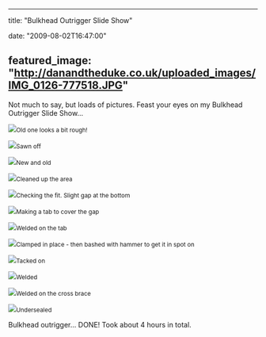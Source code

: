 
---
title: "Bulkhead Outrigger Slide Show"

date: "2009-08-02T16:47:00"

featured_image: "http://danandtheduke.co.uk/uploaded_images/IMG_0126-777518.JPG"
---


Not much to say, but loads of pictures.  Feast your eyes on my Bulkhead Outrigger Slide Show...

<a href="http://danandtheduke.co.uk/uploaded_images/IMG_0126-777574.JPG"><img src="/images/bulkhead-outrigger-slide-show/IMG_0126-777518.JPG"/></a><span style="font-size:85%;">Old one looks a bit rough!</span>

<a href="http://danandtheduke.co.uk/uploaded_images/IMG_0131-777496.JPG"><img src="/images/bulkhead-outrigger-slide-show/IMG_0131-777490.JPG"/></a><span style="font-size:85%;">Sawn off</span>

<a href="http://danandtheduke.co.uk/uploaded_images/IMG_0132-746893.JPG"><img src="/images/bulkhead-outrigger-slide-show/IMG_0132-746859.JPG"/></a><span style="font-size:85%;">New and old</span>

<a href="http://danandtheduke.co.uk/uploaded_images/IMG_0139-746833.JPG"><img src="/images/bulkhead-outrigger-slide-show/IMG_0139-746797.JPG"/></a><span style="font-size:85%;">Cleaned up the area</span>

<a href="http://danandtheduke.co.uk/uploaded_images/IMG_0143-713031.JPG"><img src="/images/bulkhead-outrigger-slide-show/IMG_0143-713024.JPG"/></a><span style="font-size:85%;">Checking the fit.  Slight gap at the bottom</span>

<a href="http://danandtheduke.co.uk/uploaded_images/IMG_0145-713004.JPG"><img src="/images/bulkhead-outrigger-slide-show/IMG_0145-713000.JPG"/></a><span style="font-size:85%;">Making a tab to cover the gap</span>

<a href="http://danandtheduke.co.uk/uploaded_images/IMG_0147-775866.JPG"><img src="/images/bulkhead-outrigger-slide-show/IMG_0147-775830.JPG"/></a><span style="font-size:85%;">Welded on the tab</span>

<a href="http://danandtheduke.co.uk/uploaded_images/IMG_0153-775811.JPG"><img src="/images/bulkhead-outrigger-slide-show/IMG_0153-775806.JPG"/></a><span style="font-size:85%;">Clamped in place - then bashed with hammer to get it in spot on</span>

<a href="http://danandtheduke.co.uk/uploaded_images/IMG_0163-742023.JPG"><img src="/images/bulkhead-outrigger-slide-show/IMG_0163-742013.JPG"/></a><span style="font-size:85%;">Tacked on</span>

<a href="http://danandtheduke.co.uk/uploaded_images/IMG_0168-708426.JPG"><img src="/images/bulkhead-outrigger-slide-show/IMG_0168-708391.JPG"/></a><span style="font-size:85%;">Welded</span>

<a href="http://danandtheduke.co.uk/uploaded_images/IMG_0167-741996.JPG"><img src="/images/bulkhead-outrigger-slide-show/IMG_0167-741991.JPG"/></a><span style="font-size:85%;">Welded on the cross brace</span>

<a href="http://danandtheduke.co.uk/uploaded_images/IMG_0195-708371.JPG"><img src="/images/bulkhead-outrigger-slide-show/IMG_0195-708366.JPG"/></a><span style="font-size:85%;">Undersealed</span>

Bulkhead outrigger... DONE!  Took about 4 hours in total.
